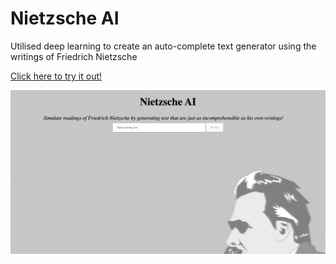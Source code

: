 # Nietzsche AI

Utilised deep learning to create an auto-complete text generator using the
writings of Friedrich Nietzsche

[Click here to try it out!](https://nietzsche-ai.netlify.app/)

![preview](./client/public/preview.png)

